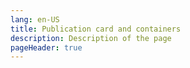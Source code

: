 ```yaml
---
lang: en-US
title: Publication card and containers
description: Description of the page
pageHeader: true
---
```

